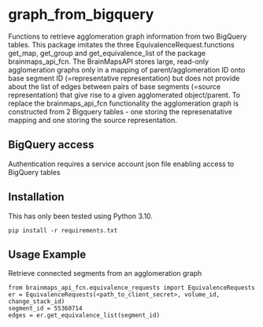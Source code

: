 # graph_from_bigquery

Functions to retrieve agglomeration graph information from two BigQuery tables. 
This package imitates the three EquivalenceRequest.functions get_map, get_group 
and get_equivalence_list of the package brainmaps_api_fcn. The BrainMapsAPI 
stores large, read-only agglomeration graphs only in a mapping of 
parent/agglomeration ID onto base segment ID (=representative representation) 
but does not provide about the list of edges between pairs of base segments 
(=source representation) that give rise to a given agglomerated object/parent. 
To replace the brainmaps_api_fcn functionality the agglomeration graph is 
constructed from 2 Bigquery tables - one storing the represenatative mapping and 
one storing the source representation.   


## BigQuery access
Authentication requires a service account json file enabling access to BigQuery 
tables

## Installation
This has only been tested using Python 3.10. 

```
pip install -r requirements.txt
```

## Usage Example
Retrieve connected segments from an agglomeration graph
```
from brainmaps_api_fcn.equivalence_requests import EquivalenceRequests
er = EquivalenceRequests(<path_to_client_secret>, volume_id, change_stack_id)
segment_id = 55360714
edges = er.get_equivalence_list(segment_id)
```
